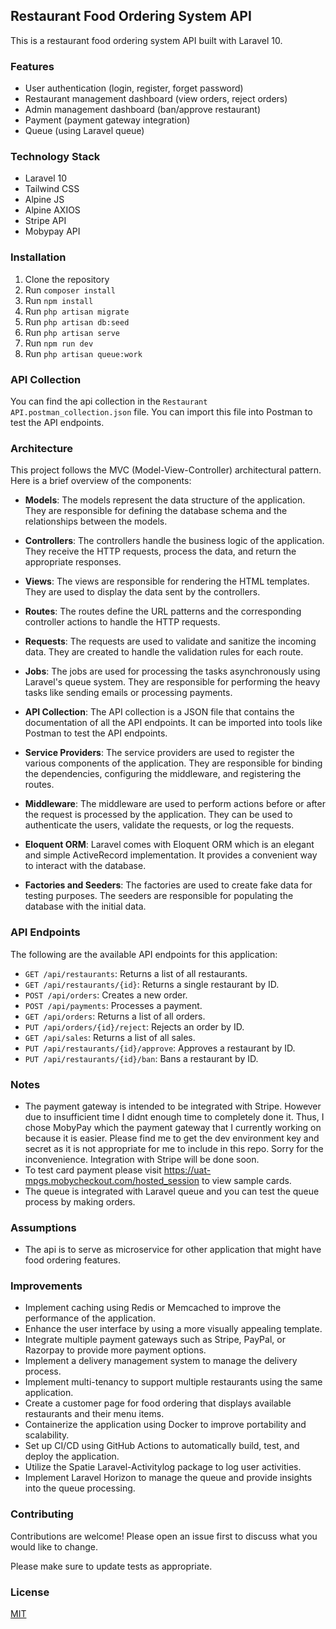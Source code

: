 ## Restaurant Food Ordering System API

This is a restaurant food ordering system API built with Laravel 10.

### Features

- User authentication (login, register, forget password)
- Restaurant management dashboard (view orders, reject orders)
- Admin management dashboard (ban/approve restaurant)
- Payment (payment gateway integration)
- Queue (using Laravel queue)

### Technology Stack

- Laravel 10
- Tailwind CSS
- Alpine JS
- Alpine AXIOS
- Stripe API
- Mobypay API

### Installation

1. Clone the repository
2. Run `composer install`
3. Run `npm install`
4. Run `php artisan migrate`
5. Run `php artisan db:seed`
6. Run `php artisan serve`
7. Run `npm run dev`
8. Run `php artisan queue:work`

### API Collection

You can find the api collection in the `Restaurant API.postman_collection.json` file. You can import this file into Postman to test the API endpoints.


### Architecture

This project follows the MVC (Model-View-Controller) architectural pattern. Here is a brief overview of the components:

- **Models**: The models represent the data structure of the application. They are responsible for defining the database schema and the relationships between the models.

- **Controllers**: The controllers handle the business logic of the application. They receive the HTTP requests, process the data, and return the appropriate responses.

- **Views**: The views are responsible for rendering the HTML templates. They are used to display the data sent by the controllers.

- **Routes**: The routes define the URL patterns and the corresponding controller actions to handle the HTTP requests.

- **Requests**: The requests are used to validate and sanitize the incoming data. They are created to handle the validation rules for each route.

- **Jobs**: The jobs are used for processing the tasks asynchronously using Laravel's queue system. They are responsible for performing the heavy tasks like sending emails or processing payments.

- **API Collection**: The API collection is a JSON file that contains the documentation of all the API endpoints. It can be imported into tools like Postman to test the API endpoints.

- **Service Providers**: The service providers are used to register the various components of the application. They are responsible for binding the dependencies, configuring the middleware, and registering the routes.

- **Middleware**: The middleware are used to perform actions before or after the request is processed by the application. They can be used to authenticate the users, validate the requests, or log the requests.

- **Eloquent ORM**: Laravel comes with Eloquent ORM which is an elegant and simple ActiveRecord implementation. It provides a convenient way to interact with the database.

- **Factories and Seeders**: The factories are used to create fake data for testing purposes. The seeders are responsible for populating the database with the initial data.


### API Endpoints

The following are the available API endpoints for this application:

- `GET /api/restaurants`: Returns a list of all restaurants.
- `GET /api/restaurants/{id}`: Returns a single restaurant by ID.
- `POST /api/orders`: Creates a new order.
- `POST /api/payments`: Processes a payment.
- `GET /api/orders`: Returns a list of all orders.
- `PUT /api/orders/{id}/reject`: Rejects an order by ID.
- `GET /api/sales`: Returns a list of all sales.
- `PUT /api/restaurants/{id}/approve`: Approves a restaurant by ID.
- `PUT /api/restaurants/{id}/ban`: Bans a restaurant by ID.

### Notes

- The payment gateway is intended to be integrated with Stripe. However due to insufficient time I didnt enough time to completely done it. Thus, I chose MobyPay which
    the payment gateway that I currently working on because it is easier. Please find me to get the dev environment key and secret as it is not appropriate for me to include in this repo. Sorry for the inconvenience. Integration with Stripe will be done soon.
- To test card payment please visit https://uat-mpgs.mobycheckout.com/hosted_session to view sample cards.
- The queue is integrated with Laravel queue and you can test the queue process by making orders.

### Assumptions

- The api is to serve as microservice for other application that might have food ordering features.

### Improvements

- Implement caching using Redis or Memcached to improve the performance of the application.
- Enhance the user interface by using a more visually appealing template.
- Integrate multiple payment gateways such as Stripe, PayPal, or Razorpay to provide more payment options.
- Implement a delivery management system to manage the delivery process.
- Implement multi-tenancy to support multiple restaurants using the same application.
- Create a customer page for food ordering that displays available restaurants and their menu items.
- Containerize the application using Docker to improve portability and scalability.
- Set up CI/CD using GitHub Actions to automatically build, test, and deploy the application.
- Utilize the Spatie Laravel-Activitylog package to log user activities.
- Implement Laravel Horizon to manage the queue and provide insights into the queue processing.


### Contributing

Contributions are welcome! Please open an issue first to discuss what you would like to change.

Please make sure to update tests as appropriate.

### License

[MIT](https://choosealicense.com/licenses/mit/)



